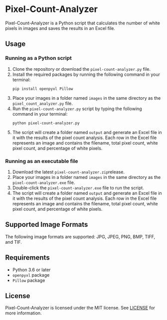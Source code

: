 
   <h1>Pixel-Count-Analyzer</h1>
    <p>Pixel-Count-Analyzer is a Python script that calculates the number of white pixels in images and saves the results in an Excel file.</p>
    <h2>Usage</h2>
    <h3>Running as a Python script</h3>
    <ol>
      <li>Clone the repository or download the <code>pixel-count-analyzer.py</code> file.</li>
      <li>Install the required packages by running the following command in your terminal:
        <pre><code>pip install openpyxl Pillow</code></pre>
      </li>
      <li>Place your images in a folder named <code>images</code> in the same directory as the <code>pixel_count_analyzer.py</code> file.</li>
      <li>Run the <code>pixel-count-analyzer.py</code> script by typing the following command in your terminal:
        <pre><code>python pixel-count-analyzer.py</code></pre>
      </li>
      <li>The script will create a folder named <code>output</code> and generate an Excel file in it with the results of the pixel count analysis. Each row in the Excel file represents an image and contains the filename, total pixel count, white pixel count, and percentage of white pixels.</li>
    </ol>
    <h3>Running as an executable file</h3>
    <ol>
      <li>Download the latest <code>pixel-count-analyzer.zip</code>release.</li>
      <li>Place your images in a folder named <code>images</code> in the same directory as the <code>pixel-count-analyzer.exe</code> file.</li>
      <li>Double-click the <code>pixel-count-analyzer.exe</code> file to run the script.</li>
      <li>The script will create a folder named <code>output</code> and generate an Excel file in it with the results of the pixel count analysis. Each row in the Excel file represents an image and contains the filename, total pixel count, white pixel count, and percentage of white pixels.</li>
    </ol>
    <h2>Supported Image Formats</h2>
    <p>The following image formats are supported: JPG, JPEG, PNG, BMP, TIFF, and TIF.</p>
    <h2>Requirements</h2>
    <ul>
      <li>Python 3.6 or later</li>
      <li><code>openpyxl</code> package</li>
      <li><code>Pillow</code> package</li>
    </ul>
    <h2>License</h2>
    <p>Pixel-Count-Analyzer is licensed under the MIT license. See <a href="LICENSE">LICENSE</a> for more information.</p>
